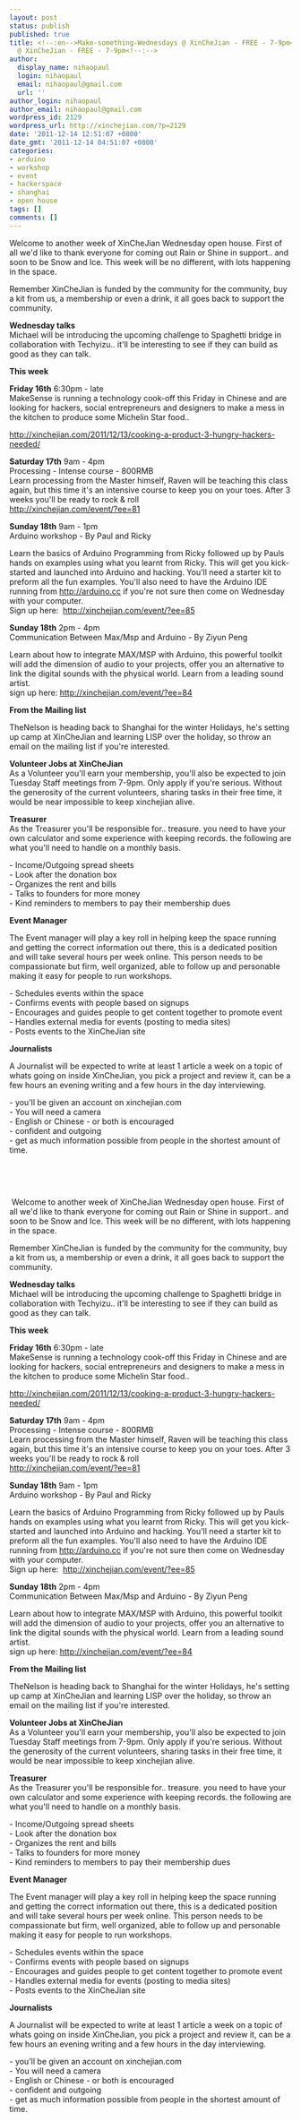 ```yaml
---
layout: post
status: publish
published: true
title: <!--:en-->Make-something-Wednesdays @ XinCheJian - FREE - 7-9pm<!--:--><!--:zh-->Make-something-Wednesdays
  @ XinCheJian - FREE - 7-9pm<!--:-->
author:
  display_name: nihaopaul
  login: nihaopaul
  email: nihaopaul@gmail.com
  url: ''
author_login: nihaopaul
author_email: nihaopaul@gmail.com
wordpress_id: 2129
wordpress_url: http://xinchejian.com/?p=2129
date: '2011-12-14 12:51:07 +0800'
date_gmt: '2011-12-14 04:51:07 +0800'
categories:
- arduino
- workshop
- event
- hackerspace
- shanghai
- open house
tags: []
comments: []
---
```

<p><!--:en-->Welcome to another week of XinCheJian Wednesday open house. First of all we'd like to thank everyone for coming out Rain or Shine in support.. and soon to be Snow and Ice. This week will be no different, with lots happening in the space.</p>
<p>Remember XinCheJian is funded by the community for the community, buy a kit from us, a membership or even a drink, it all goes back to support the community.</p>
<p><strong>Wednesday talks</strong><br />
Michael will be introducing the upcoming challenge to Spaghetti bridge in collaboration with Techyizu.. it'll be interesting to see if they can build as good as they can talk.</p>
<p><strong>This week</strong></p>
<p><strong>Friday 16th</strong> 6:30pm - late<br />
MakeSense is running a technology cook-off this Friday in Chinese and are looking for hackers, social entrepreneurs and designers to make a mess in the kitchen to produce some Michelin Star food..</p>
<p><a href="http://arduino.cc/">http://xinchejian.com/2011/12/13/cooking-a-product-3-hungry-hackers-needed/</a></p>
<p><strong>Saturday 17th</strong> 9am - 4pm<br />
Processing - Intense course - 800RMB<br />
Learn processing from the Master himself, Raven will be teaching this class again, but this time it's an intensive course to keep you on your toes. After 3 weeks you'll be ready to rock &amp; roll<br />
<a href="../event/?ee=81">http://xinchejian.com/event/?ee=81</a></p>
<p><strong>Sunday 18th</strong> 9am - 1pm<br />
Arduino workshop - By Paul and Ricky</p>
<p>Learn the basics of Arduino Programming from Ricky followed up by Pauls hands on examples using what you learnt from Ricky. This will get you kick-started and launched into Arduino and hacking. You'll need a starter kit to preform all the fun examples. You'll also need to have the Arduino IDE running from <a href="http://arduino.cc/">http://arduino.cc</a> if you're not sure then come on Wednesday with your computer.<br />
Sign up here:&nbsp; <a href="../event/?ee=85">http://xinchejian.com/event/?ee=85</a></p>
<p><strong>Sunday 18th</strong> 2pm - 4pm<br />
Communication Between Max/Msp and Arduino - By Ziyun Peng</p>
<p>Learn about how to integrate MAX/MSP with Arduino, this powerful toolkit will add the dimension of audio to your projects, offer you an alternative to link the digital sounds with the physical world. Learn from a leading sound artist.<br />
sign up here: <a href="../event/?ee=84">http://xinchejian.com/event/?ee=84</a></p>
<p><strong>From the Mailing list</strong></p>
<p>TheNelson is heading back to Shanghai for the winter Holidays, he's setting up camp at XinCheJian and learning LISP over the holiday, so throw an email on the mailing list if you're interested.</p>
<p><strong>Volunteer Jobs at XinCheJian</strong><br />
As a Volunteer you'll earn your membership, you'll also be expected to join Tuesday Staff meetings from 7-9pm. Only apply if you're serious. Without the generosity of the current volunteers, sharing tasks in their free time, it would be near impossible to keep xinchejian alive.</p>
<p><strong>Treasurer</strong><br />
As the Treasurer you'll be responsible for.. treasure. you need to have your own calculator and some experience with keeping records. the following are what you'll need to handle on a monthly basis.</p>
<p>- Income/Outgoing spread sheets<br />
- Look after the donation box<br />
- Organizes the rent and bills<br />
- Talks to founders for more money<br />
- Kind reminders to members to pay their membership dues</p>
<p><strong>Event Manager</strong></p>
<p>The Event manager will play a key roll in helping keep the space running and getting the correct information out there, this is a dedicated position and will take several hours per week online. This person needs to be compassionate but firm, well organized, able to follow up and personable making it easy for people to run workshops.</p>
<p>- Schedules events within the space<br />
- Confirms events with people based on signups<br />
- Encourages and guides people to get content together to promote event<br />
- Handles external media for events (posting to media sites)<br />
- Posts events to the XinCheJian site</p>
<p><strong>Journalists</strong></p>
<p>A Journalist will be expected to write at least 1 article a week on a topic of whats going on inside XinCheJian, you pick a project and review it, can be a few hours an evening writing and a few hours in the day interviewing.</p>
<p>- you'll be given an account on xinchejian.com<br />
- You will need a camera<br />
- English or Chinese - or both is encouraged<br />
- confident and outgoing<br />
- get as much information possible from people in the shortest amount of time.</p>
<p>&nbsp;</p>
<p>&nbsp;</p>
<p>&nbsp;<!--:--><!--:zh-->Welcome to another week of XinCheJian Wednesday open house. First of all we'd like to thank everyone for coming out Rain or Shine in support.. and soon to be Snow and Ice. This week will be no different, with lots happening in the space.</p>
<p>Remember XinCheJian is funded by the community for the community, buy a kit from us, a membership or even a drink, it all goes back to support the community.</p>
<p><strong>Wednesday talks</strong><br />
Michael will be introducing the upcoming challenge to Spaghetti bridge in collaboration with Techyizu.. it'll be interesting to see if they can build as good as they can talk.</p>
<p><strong>This week</strong></p>
<p><strong>Friday 16th</strong> 6:30pm - late<br />
MakeSense is running a technology cook-off this Friday in Chinese and are looking for hackers, social entrepreneurs and designers to make a mess in the kitchen to produce some Michelin Star food..</p>
<p><a href="http://arduino.cc/">http://xinchejian.com/2011/12/13/cooking-a-product-3-hungry-hackers-needed/</a></p>
<p><strong>Saturday 17th</strong> 9am - 4pm<br />
Processing - Intense course - 800RMB<br />
Learn processing from the Master himself, Raven will be teaching this class again, but this time it's an intensive course to keep you on your toes. After 3 weeks you'll be ready to rock &amp; roll<br />
<a href="../event/?ee=81">http://xinchejian.com/event/?ee=81</a></p>
<p><strong>Sunday 18th</strong> 9am - 1pm<br />
Arduino workshop - By Paul and Ricky</p>
<p>Learn the basics of Arduino Programming from Ricky followed up by Pauls hands on examples using what you learnt from Ricky. This will get you kick-started and launched into Arduino and hacking. You'll need a starter kit to preform all the fun examples. You'll also need to have the Arduino IDE running from <a href="http://arduino.cc/">http://arduino.cc</a> if you're not sure then come on Wednesday with your computer.<br />
Sign up here:&nbsp; <a href="../event/?ee=85">http://xinchejian.com/event/?ee=85</a></p>
<p><strong>Sunday 18th</strong> 2pm - 4pm<br />
Communication Between Max/Msp and Arduino - By Ziyun Peng</p>
<p>Learn about how to integrate MAX/MSP with Arduino, this powerful toolkit will add the dimension of audio to your projects, offer you an alternative to link the digital sounds with the physical world. Learn from a leading sound artist.<br />
sign up here: <a href="../event/?ee=84">http://xinchejian.com/event/?ee=84</a></p>
<p><strong>From the Mailing list</strong></p>
<p>TheNelson is heading back to Shanghai for the winter Holidays, he's setting up camp at XinCheJian and learning LISP over the holiday, so throw an email on the mailing list if you're interested.</p>
<p><strong>Volunteer Jobs at XinCheJian</strong><br />
As a Volunteer you'll earn your membership, you'll also be expected to join Tuesday Staff meetings from 7-9pm. Only apply if you're serious. Without the generosity of the current volunteers, sharing tasks in their free time, it would be near impossible to keep xinchejian alive.</p>
<p><strong>Treasurer</strong><br />
As the Treasurer you'll be responsible for.. treasure. you need to have your own calculator and some experience with keeping records. the following are what you'll need to handle on a monthly basis.</p>
<p>- Income/Outgoing spread sheets<br />
- Look after the donation box<br />
- Organizes the rent and bills<br />
- Talks to founders for more money<br />
- Kind reminders to members to pay their membership dues</p>
<p><strong>Event Manager</strong></p>
<p>The Event manager will play a key roll in helping keep the space running and getting the correct information out there, this is a dedicated position and will take several hours per week online. This person needs to be compassionate but firm, well organized, able to follow up and personable making it easy for people to run workshops.</p>
<p>- Schedules events within the space<br />
- Confirms events with people based on signups<br />
- Encourages and guides people to get content together to promote event<br />
- Handles external media for events (posting to media sites)<br />
- Posts events to the XinCheJian site</p>
<p><strong>Journalists</strong></p>
<p>A Journalist will be expected to write at least 1 article a week on a topic of whats going on inside XinCheJian, you pick a project and review it, can be a few hours an evening writing and a few hours in the day interviewing.</p>
<p>- you'll be given an account on xinchejian.com<br />
- You will need a camera<br />
- English or Chinese - or both is encouraged<br />
- confident and outgoing<br />
- get as much information possible from people in the shortest amount of time.</p>
<p>&nbsp;</p>
<p>&nbsp;</p>
<p>&nbsp;<!--:--></p>
